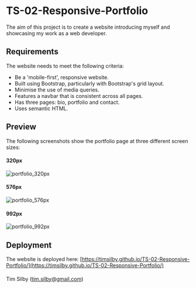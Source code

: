 # TS-02-Responsive-Portfolio

The aim of this project is to create a website introducing myself and showcasing my work as a web developer.

## Requirements

The website needs to meet the following criteria:
* Be a 'mobile-first', responsive website.
* Built using Bootstrap, particularly with Bootstrap's grid layout.
* Minimise the use of media queries.
* Features a navbar that is consistent across all pages.
* Has three pages: bio, portfolio and contact.
* Uses semantic HTML.

## Preview

The following screenshots show the portfolio page at three different screen sizes:


#### 320px

![portfolio_320px](https://user-images.githubusercontent.com/69242373/91299071-6b7aef80-e7e4-11ea-997e-e78e75c5c611.png)

#### 576px

![portfolio_576px](https://user-images.githubusercontent.com/69242373/91299119-7a61a200-e7e4-11ea-8b01-0c8ae1fe9cc9.png)

#### 992px

![portfolio_992px](https://user-images.githubusercontent.com/69242373/91299127-7c2b6580-e7e4-11ea-83d2-ed8b8bdd0cd7.png)


## Deployment

The website is deployed here: [https://timsilby.github.io/TS-02-Responsive-Portfolio/](https://timsilby.github.io/TS-02-Responsive-Portfolio/)

####
Tim Silby (tim.silby@gmail.com)
